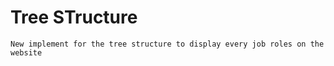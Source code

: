 # Tree STructure
    New implement for the tree structure to display every job roles on the website
